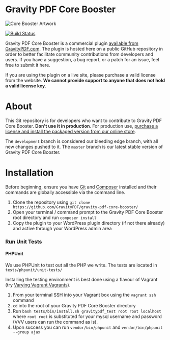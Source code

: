 Gravity PDF Core Booster
==========================

![Core Booster Artwork](https://resources.gravitypdf.com/uploads/edd/2017/06/cover-artwork-shorter.png)

[![Build Status](https://travis-ci.org/GravityPDF/gravity-pdf-core-booster.svg?branch=development)](https://travis-ci.org/GravityPDF/gravity-pdf-core-booster)

Gravity PDF Core Booster is a commercial plugin [available from GravityPDF.com](https://gravitypdf.com/shop/core-booster-add-on/). The plugin is hosted here on a public GitHub repository in order to better facilitate community contributions from developers and users. If you have a suggestion, a bug report, or a patch for an issue, feel free to submit it here.

If you are using the plugin on a live site, please purchase a valid license from the website. **We cannot provide support to anyone that does not hold a valid license key**.

# About

This Git repository is for developers who want to contribute to Gravity PDF Core Booster. **Don't use it in production**. For production use, [purchase a license and install the packaged version from our online store](https://gravitypdf.com/shop/core-booster-add-on/).

The `development` branch is considered our bleeding edge branch, with all new changes pushed to it. The `master` branch is our latest stable version of Gravity PDF Core Booster.

# Installation

Before beginning, ensure you have [Git](https://git-scm.com/) and [Composer](https://getcomposer.org/) installed and their commands are globally accessible via the command line.

1. Clone the repository using `git clone https://github.com/GravityPDF/gravity-pdf-core-booster/`
1. Open your terminal / command prompt to the Gravity PDF Core Booster root directory and run `composer install`
1. Copy the plugin to your WordPress plugin directory (if not there already) and active through your WordPress admin area

### Run Unit Tests

#### PHPUnit

We use PHPUnit to test out all the PHP we write. The tests are located in `tests/phpunit/unit-tests/`

Installing the testing environment is best done using a flavour of Vagrant (try [Varying Vagrant Vagrants](https://github.com/Varying-Vagrant-Vagrants/VVV)).

1. From your terminal SSH into your Vagrant box using the `vagrant ssh` command
2. `cd` into the root of your Gravity PDF Core Booster directory
3. Run `bash tests/bin/install.sh gravitypdf_test root root localhost` where `root root` is substituted for your mysql username and password (VVV users can run the command as is).
4. Upon success you can run `vendor/bin/phpunit` and `vendor/bin/phpunit --group ajax`